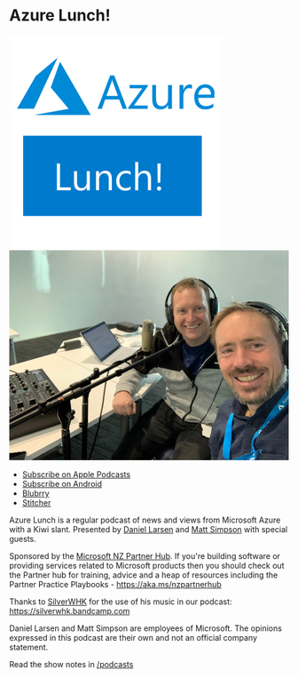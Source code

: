 # Azure Lunch!

![Azure Lunch Logo](podcast/logo-small.png) ![Daniel Larsen and Matt Simpson](podcasts/20181026_960.jpg)

* [Subscribe on Apple Podcasts](https://podcasts.apple.com/nz/podcast/azure-lunch/id1436427476)
* [Subscribe on Android](https://subscribeonandroid.com/azurelunchnz.azureedge.net/podcast/feed.rss)
* [Blubrry](https://www.blubrry.com/azure_lunch/)
* [Stitcher](https://www.stitcher.com/podcast/azure-lunch)

<p>Azure Lunch is a regular podcast of news and views from Microsoft Azure with a Kiwi slant. Presented
by <a href="https://twitter.com/DanielLarsenNZ"> Daniel Larsen</a> and <a href="https://twitter.com/msimpsonnz">Matt Simpson</a>
with special guests.</p> 

<p>Sponsored by the <a href="https://aka.ms/nzpartnerhub">Microsoft NZ Partner Hub</a>.
If you're building software or providing services related to Microsoft products then you should check
out the Partner hub for training, advice and a heap of resources including the Partner Practice 
Playbooks - <a href="https://aka.ms/nzpartnerhub">https://aka.ms/nzpartnerhub</a></p>

<p>Thanks to <a href="https://silverwhk.bandcamp.com/">SilverWHK</a> for the use of his music in our podcast: <a href="https://silverwhk.bandcamp.com/">https://silverwhk.bandcamp.com</a></p>

<p>Daniel Larsen and Matt Simpson are employees of Microsoft. The opinions expressed in this podcast are
their own and not an official company statement.</p>

Read the show notes in [/podcasts](/podcasts)
